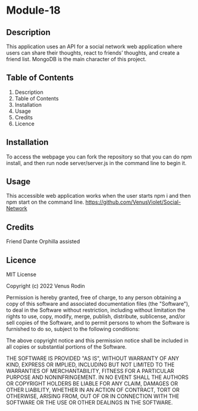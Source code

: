 # Module-18

## Description 
This application uses an API for a social network web application where users can share their thoughts, react to friends’ thoughts, and create a friend list. MongoDB is the main character of this project. 


## Table of Contents
1. Description
2. Table of Contents
3. Installation
4. Usage
5. Credits
6. Licence

## Installation 
To access the webpage you can fork the repository so that you can do npm install, and then run node server/server.js in the command line to begin it. 

## Usage
This accessible web application works when the user starts npm i and then npm start on the command line. 
https://github.com/VenusViolet/Social-Network 

## Credits
Friend Dante Orphilla assisted
## Licence 
MIT License

Copyright (c) 2022 Venus Rodin

Permission is hereby granted, free of charge, to any person obtaining a copy of this software and associated documentation files (the "Software"), to deal in the Software without restriction, including without limitation the rights to use, copy, modify, merge, publish, distribute, sublicense, and/or sell copies of the Software, and to permit persons to whom the Software is furnished to do so, subject to the following conditions:

The above copyright notice and this permission notice shall be included in all copies or substantial portions of the Software.

THE SOFTWARE IS PROVIDED "AS IS", WITHOUT WARRANTY OF ANY KIND, EXPRESS OR IMPLIED, INCLUDING BUT NOT LIMITED TO THE WARRANTIES OF MERCHANTABILITY, FITNESS FOR A PARTICULAR PURPOSE AND NONINFRINGEMENT. IN NO EVENT SHALL THE AUTHORS OR COPYRIGHT HOLDERS BE LIABLE FOR ANY CLAIM, DAMAGES OR OTHER LIABILITY, WHETHER IN AN ACTION OF CONTRACT, TORT OR OTHERWISE, ARISING FROM, OUT OF OR IN CONNECTION WITH THE SOFTWARE OR THE USE OR OTHER DEALINGS IN THE SOFTWARE.
